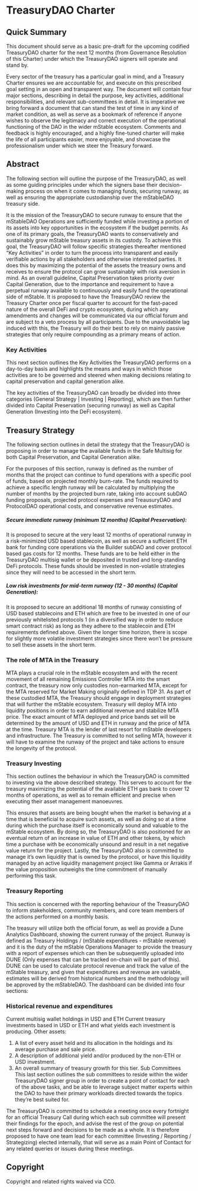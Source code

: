 # TreasuryDAO Charter

## Quick Summary
This document should serve as a basic pre-draft for the upcoming codified TreasuryDAO charter for the next 12 months (from Governance Resolution of this Charter) under which the TreasuryDAO signers will operate and stand by.

Every sector of the treasury has a particular goal in mind, and a Treasury Charter ensures we are accountable for, and execute on this prescribed goal setting in an open and transparent way.
The document will contain four major sections, describing in detail the purpose, key activities, additional responsibilities, and relevant sub-committees in detail.
It is imperative we bring forward a document that can stand the test of time in any kind of market condition, as well as serve as a bookmark of reference if anyone wishes to observe the legitimacy and correct execution of the operational functioning of the DAO in the wider mStable ecosystem.
Comments and feedback is highly encouraged, and a highly fine-tuned charter will make the life of all participants easier, more enjoyable, and showcase the professionalism under which we steer the Treasury forward.

## Abstract
The following section will outline the purpose of the TreasuryDAO, as well as some guiding principles under which the signers base their decision-making process on when it comes to managing funds, securing runway, as well as ensuring the appropriate custodianship over the mStableDAO treasury side.

It is the mission of the TreasuryDAO to secure runway to ensure that the mStableDAO Operations are sufficiently funded while investing a portion of its assets into key opportunities in the ecosystem if the budget permits.
As one of its primary goals, the TreasuryDAO wants to conservatively and sustainably grow mStable treasury assets in its custody.
To achieve this goal, the TreasuryDAO will follow specific strategies thereafter mentioned “Key Activities” in order to turn the process into transparent and easily verifiable actions by all stakeholders and otherwise interested parties.
It does this by maximizing the potential of the assets the treasury owns and receives to ensure the protocol can grow sustainably with risk aversion in mind.
As an overall guideline, Capital Preservation takes priority over Capital Generation, due to the importance and requirement to have a perpetual runway available to continuously and easily fund the operational side of mStable.
It is proposed to have the TreasuryDAO review the Treasury Charter once per fiscal quarter to account for the fast-paced nature of the overall DeFi and crypto ecosystem, during which any amendments and changes will be communicated via our official forum and are subject to a veto process by all participants. Due to the unavoidable lag induced with this, the Treasury will do their best to rely on mainly passive strategies that only require compounding as a primary means of action.

### Key Activities
This next section outlines the Key Activities the TreasuryDAO performs on a day-to-day basis and highlights the means and ways in which those activities are to be governed and steered when making decisions relating to capital preservation and capital generation alike.

The key activities of the TreasuryDAO can broadly be divided into three categories (General Strategy | Investing | Reporting), which are then further divided into Capital Preservation (securing runway) as well as Capital Generation (Investing into the DeFi ecosystem).

## Treasury Strategy
The following section outlines in detail the strategy that the TreasuryDAO is proposing in order to manage the available funds in the Safe Multisig for both Capital Preservation, and Capital Generation alike.

For the purposes of this section, runway is defined as the number of months that the project can continue to fund operations with a specific pool of funds, based on projected monthly burn-rate. The funds required to achieve a specific length runway will be calculated by multiplying the number of months by the projected burn rate, taking into account subDAO funding proposals, projected protocol expenses and TreausuryDAO and ProtocolDAO operational costs, and conservative revenue estimates.

##### Secure immediate runway (minimum 12 months) (Capital Preservation):

It is proposed to secure at the very least 12 months of operational runway in a risk-minimized USD based stablecoin, as well as secure a sufficient ETH bank for funding core operations via the Builder subDAO and cover protocol based gas costs for 12 months. These funds are to be held either in the TreasuryDAO multisig wallet or be deposited in trusted and long-standing DeFi protocols. These funds should be invested in non-volatile strategies since they will need to be accessed in the short term.

#####  Low risk investments for mid-term runway (12 - 30 months) (Capital Generation):

It is proposed to secure an additional 18 months of runway consisting of USD based stablecoins and ETH which are free to be invested in one of our previously whitelisted protocols 1 (in a diversified way in order to reduce smart contract risk) as long as they adhere to the stablecoin and ETH requirements defined above. Given the longer time horizon, there is scope for slightly more volatile investment strategies since there won’t be pressure to sell these assets in the short term.

### The role of MTA in the Treasury

MTA plays a crucial role in the mStable ecosystem and with the recent movement of all remaining Emissions Controller MTA into the smart contract, the treasury now only custodies non-earmarked MTA, except for the MTA reserved for Market Making originally defined in TDP 31. As part of these custodied MTA, the Treasury should engage in deployment strategies that will further the mStable ecosystem. Treasury will deploy MTA into liquidity positions in order to earn additional revenue and stabilize MTA price. The exact amount of MTA deployed and price bands set will be determined by the amount of USD and ETH in runway and the price of MTA at the time. Treasury MTA is the lender of last resort for mStable developers and infrastructure. The Treasury is committed to not selling MTA, however it will have to examine the runway of the project and take actions to ensure the longevity of the protocol.

### Treasury Investing

This section outlines the behaviour in which the TreasuryDAO is committed to investing via the above described strategy. This serves to account for the treasury maximizing the potential of the available ETH gas bank to cover 12 months of operations, as well as to remain efficient and precise when executing their asset management manoeuvres.

This ensures that assets are being bought when the market is behaving at a time that is beneficial to acquire such assets, as well as doing so at a time during which the purchase itself is economically sound and valuable to the mStable ecosystem.
By doing so, the TreasuryDAO is also positioned for an eventual return of an increase in value of ETH and other tokens, by which time a purchase with be economically unsound and result in a net negative value return for the project.
Lastly, the TreasuryDAO also is committed to manage it’s own liquidity that is owned by the protocol, or have this liquidity managed by an active liquidity management project like Gamma or Arrakis if the value proposition outweighs the time commitment of manually performing this task.

### Treasury Reporting

This section is concerned with the reporting behaviour of the TreasuryDAO to inform stakeholders, community members, and core team members of the actions performed on a monthly basis.

The treasury will utilize both the official forum, as well as provide a Dune Analytics Dashboard, showing the current runway of the project.
Runway is defined as Treasury Holdings / (mStable expenditures - mStable revenue) and it is the duty of the mStable Operations Manager to provide the treasury with a report of expenses which can then be subsequently uploaded into DUNE (Only expenses that can be tracked on-chain will be part of this).
DUNE can be used to calculate protocol revenue and track the value of the mStable treasury, and given that expenditures and revenue are variable, estimates will be derived from historical numbers and the methodology will be approved by the mStableDAO.
The dashboard can be divided into four sections:

### Historical revenue and expenditures
Current multisig wallet holdings in USD and ETH
Current treasury investments based in USD or ETH and what yields each investment is producing.
Other assets:
1. A list of every asset held and its allocation in the holdings and its average purchase and sale price.
2. A description of additional yield and/or produced by the non-ETH or USD investment.
3. An overall summary of treasury growth for this tier.
Sub Committees
This last section outlines the sub committees to reside within the wider TreasuryDAO signer group in order to create a point of contact for each of the above tasks, and be able to leverage subject matter experts within the DAO to have their primary workloads directed towards the topics they’re best suited for.

The TreasuryDAO is committed to schedule a meeting once every fortnight for an official Treasury Call during which each sub committee will present their findings for the epoch, and advise the rest of the group on potential next steps forward and decisions to be made as a whole.
It is therefore proposed to have one team lead for each committee (Investing / Reporting / Strategizing) elected internally, that will serve as a main Point of Contact for any related queries or issues during these meetings.

## Copyright
Copyright and related rights waived via CC0.
